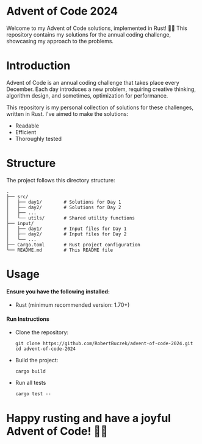 # Advent of Code 2024
Welcome to my Advent of Code solutions, implemented in Rust! 🎄✨
This repository contains my solutions for the annual coding challenge, showcasing my approach to the problems.

# Introduction
Advent of Code is an annual coding challenge that takes place every December. Each day introduces a new problem, requiring creative thinking, algorithm design, and sometimes, optimization for performance.

This repository is my personal collection of solutions for these challenges, written in Rust. I've aimed to make the solutions:
- Readable
- Efficient
- Thoroughly tested

# Structure

The project follows this directory structure:
```
.
├── src/
│   ├── day1/        # Solutions for Day 1
│   ├── day2/        # Solutions for Day 2
│   ├── ...
│   └── utils/       # Shared utility functions
├── input/
│   ├── day1/        # Input files for Day 1
│   ├── day2/        # Input files for Day 2
│   └── ...
├── Cargo.toml       # Rust project configuration
└── README.md        # This README file
```

# Usage
#### Ensure you have the following installed:
- Rust (minimum recommended version: 1.70+)
#### Run Instructions
- Clone the repository:
    ```shell
    git clone https://github.com/RobertBuczek/advent-of-code-2024.git
    cd advent-of-code-2024
    ```
- Build the project:
    ```shell
    cargo build
    ```
- Run all tests
    ```shell
    cargo test --
    ```

# Happy rusting and have a joyful Advent of Code! 🎅✨
